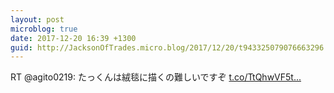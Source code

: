 ```yaml
---
layout: post
microblog: true
date: 2017-12-20 16:39 +1300
guid: http://JacksonOfTrades.micro.blog/2017/12/20/t943325079076663296.html
---
```

RT @agito0219: たっくんは絨毯に描くの難しいですぞ [t.co/TtQhwVF5t...](https://t.co/TtQhwVF5tV)
